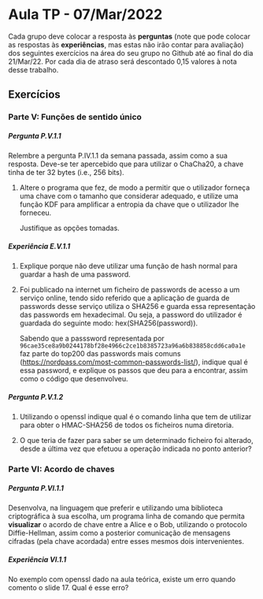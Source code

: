 # Aula TP - 07/Mar/2022

Cada grupo deve colocar a resposta às **perguntas** (note que pode colocar as respostas às **experiências**, mas estas não irão contar para avaliação) dos seguintes exercícios na área do seu grupo no Github até ao final do dia 21/Mar/22. Por cada dia de atraso será descontado 0,15 valores à nota desse trabalho.

## Exercícios

### Parte V: Funções de sentido único

##### Pergunta P.V.1.1

Relembre a pergunta P.IV.1.1 da semana passada, assim como a sua resposta. Deve-se ter apercebido que para utilizar o ChaCha20, a chave tinha de ter 32 bytes (i.e., 256 bits).

1. Altere o programa que fez, de modo a permitir que o utilizador forneça uma chave com o tamanho que considerar adequado, e utilize uma função KDF para amplificar a entropia da chave que o utilizador lhe forneceu.

   Justifique as opções tomadas.

##### Experiência E.V.1.1

1. Explique porque não deve utilizar uma função de hash normal para guardar a hash de uma password.

2. Foi publicado na internet um ficheiro de passwords de acesso a um serviço online, tendo sido referido que a aplicação de guarda de passwords desse serviço utiliza o SHA256 e guarda essa representação das passwords em hexadecimal. Ou seja, a password do utilizador é guardada do seguinte modo: hex(SHA256(password)).

   Sabendo que a passsword representada por `96cae35ce8a9b0244178bf28e4966c2ce1b8385723a96a6b838858cdd6ca0a1e` faz parte do top200 das passwords mais comuns (<https://nordpass.com/most-common-passwords-list/>), indique qual é essa password, e explique os passos que deu para a encontrar, assim como o código que desenvolveu.

##### Pergunta P.V.1.2

1. Utilizando o openssl indique qual é o comando linha que tem de utilizar para obter o HMAC-SHA256 de todos os ficheiros numa diretoria.

2. O que teria de fazer para saber se um determinado ficheiro foi alterado, desde a última vez que efetuou a operação indicada no ponto anterior?

### Parte VI: Acordo de chaves

##### Pergunta P.VI.1.1

Desenvolva, na linguagem que preferir e utilizando uma biblioteca criptográfica à sua escolha, um programa linha de comando que permita **visualizar** o acordo de chave entre a Alice e o Bob, utilizando o protocolo Diffie-Hellman, assim como a posterior comunicação de mensagens cifradas (pela chave acordada) entre esses mesmos dois intervenientes.

##### Experiência VI.1.1

No exemplo com openssl dado na aula teórica, existe um erro quando comento o slide 17. Qual é esse erro?
